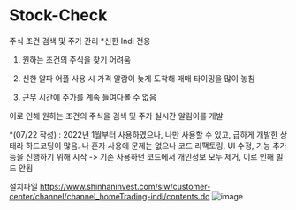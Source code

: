 # Stock-Check
주식 조건 검색 및 주가 관리
*신한 Indi 전용

1. 원하는 조건의 주식을 찾기 어려움

2. 신한 알파 어플 사용 시 가격 알람이 늦게 도착해 매매 타이밍을 많이 놓침

3. 근무 시간에 주가를 계속 들여다볼 수 없음

이로 인해 원하는 조건의 주식을 검색 및 주가 실시간 알림이를 개발

*(07/22 작성) : 2022년 1월부터 사용하였으나, 나만 사용할 수 있고, 급하게 개발한 상태라 하드코딩이 많음. 나 혼자 사용에 문제는 없으나 코드 리팩토링, UI 수정, 기능 추가 등을 진행하기 위해 시작
  -> 기존 사용하던 코드에서 개인정보 모두 제거, 이로 인해 빌드 안됨
  
  설치파일
  https://www.shinhaninvest.com/siw/customer-center/channel/channel_homeTrading-indi/contents.do
![image](https://user-images.githubusercontent.com/35947496/181241880-38c97dd9-0547-48d9-9dba-a893cd10f20b.png)
